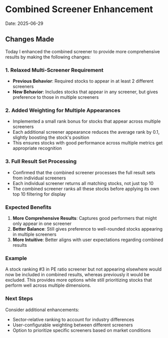 # Combined Screener Enhancement

Date: 2025-06-29

## Changes Made

Today I enhanced the combined screener to provide more comprehensive results by making the following changes:

### 1. Relaxed Multi-Screener Requirement

- **Previous Behavior**: Required stocks to appear in at least 2 different screeners
- **New Behavior**: Includes stocks that appear in any screener, but gives preference to those in multiple screeners

### 2. Added Weighting for Multiple Appearances

- Implemented a small rank bonus for stocks that appear across multiple screeners
- Each additional screener appearance reduces the average rank by 0.1, slightly boosting the stock's position
- This ensures stocks with good performance across multiple metrics get appropriate recognition

### 3. Full Result Set Processing

- Confirmed that the combined screener processes the full result sets from individual screeners
- Each individual screener returns all matching stocks, not just top 10
- The combined screener ranks all these stocks before applying its own top 10 filtering for display

### Expected Benefits

1. **More Comprehensive Results**: Captures good performers that might only appear in one screener
2. **Better Balance**: Still gives preference to well-rounded stocks appearing in multiple screeners
3. **More Intuitive**: Better aligns with user expectations regarding combined results

### Example

A stock ranking #3 in PE ratio screener but not appearing elsewhere would now be included in combined results, whereas previously it would be excluded. This provides more options while still prioritizing stocks that perform well across multiple dimensions.

### Next Steps

Consider additional enhancements:
- Sector-relative ranking to account for industry differences
- User-configurable weighting between different screeners
- Option to prioritize specific screeners based on market conditions
